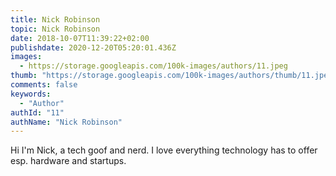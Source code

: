 ```yaml
---
title: Nick Robinson
topic: Nick Robinson
date: 2018-10-07T11:39:22+02:00
publishdate: 2020-12-20T05:20:01.436Z
images:
  - https://storage.googleapis.com/100k-images/authors/11.jpeg
thumb: "https://storage.googleapis.com/100k-images/authors/thumb/11.jpeg"
comments: false
keywords:
  - "Author"
authId: "11"
authName: "Nick Robinson"
---
```


Hi I'm Nick, a tech goof and nerd. I love everything technology has to offer esp. hardware and startups.
